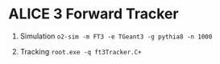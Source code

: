 # ALICE 3 Forward Tracker

1. Simulation
`o2-sim -m FT3 -e TGeant3 -g pythia8 -n 1000`

2. Tracking
`root.exe -q ft3Tracker.C+`
